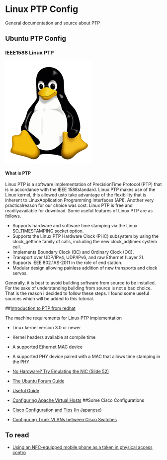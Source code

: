 # Linux PTP Config
General documentation and source about PTP

## Ubuntu PTP Config
### IEEE1588 Linux PTP
![Penguin Time](/Tux.png?raw=true "Tux")

#### What is PTP
Linux PTP is a software implementation of PrecisionTime Protocol (PTP) that is in accordance with the IEEE 1588standard.  Linux PTP makes use of the Linux kernel, this allowed usto take advantage of the flexibility that is inherent to LinuxApplication Programming Interfaces (API).  Another very practicalreason for our choice was cost.  Linux PTP is free and readilyavailable for download. Some useful features of Linux PTP are as follows.

* Supports hardware and software time stamping via the Linux SO_TIMESTAMPING socket option.    
* Supports the Linux PTP Hardware Clock (PHC) subsystem by using the clock_gettime family of calls, including the new clock_adjtimex    system call.    
* Implements Boundary Clock (BC) and Ordinary Clock (OC).    
* Transport over UDP/IPv4, UDP/IPv6, and raw Ethernet (Layer 2).    
* Supports IEEE 802.1AS-2011 in the role of end station.    
* Modular design allowing painless addition of new transports and clock servos.

Generally, it is best to avoid building software from source to be installed. For the sake of understanding building from source is not a bad choice. That is the reason i decided to follow these steps. I found some useful sources which will be added to this tutorial.



##[Introduction to PTP from redhat](https://access.redhat.com/documentation/en-US/Red_Hat_Enterprise_Linux/6/html/Deployment_Guide/ch-Configuring_PTP_Using_ptp4l.html)

The machine requirements for Linux PTP implementation     
* Linux kernel version 3.0 or newer    
* Kernel headers available at compile time    
* A supported Ethernet MAC device    
* A supported PHY device paired with a MAC that allows time stamping in the PHY

* [No Hardware? Try Emulating the NIC (Slide 52)](http://events.linuxfoundation.jp/sites/events/files/slides/lcjp14_ichikawa_0.pdf)
* [The Ubuntu Forum Guide](https://ubuntuforums.org/showthread.php?t=2327884)
* [Useful Guide](http://www.elinux.org/images/f/f9/Introduction_to_IEEE_1588_Precision_Time_Protocol_%28PTP%29_Using_Embedded_Linux_Systems.pdf)

* [Configuring Apache Virtual Hosts](https://serversforhackers.com/configuring-apache-virtual-hosts)
##Some Cisco Configurations
* [Cisco Configuration and Tips (In Japanese)](http://beginners-network.com/engineer_job_change.html)
* [Configuring Trunk VLANs between Cisco Switches](http://www.networkstraining.com/how-to-configure-vlans-on-a-cisco-switch/)

## To read
* [Using an NFC-equipped mobile phone as
a token in physical access contro](essay.utwente.nl/65419/1/thesis_nfc_martijn_bolhuis_final.pdf)


